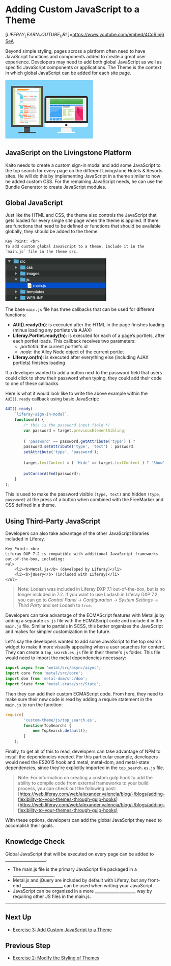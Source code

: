 # Adding Custom JavaScript to a Theme

[$LIFERAY_LEARN_YOUTUBE_URL$]=https://www.youtube.com/embed/4CoRInj6SeA

Beyond simple styling, pages across a platform often need to have JavaScript functions and components added to create a great user experience. Developers may need to add both global JavaScript as well as specific JavaScript components or applications. The Theme is the context in which global JavaScript can be added for each site page.

![A diagram demonstrating how global JavaScript can be added to site pages.](./images/coding.png)

## JavaScript on the Livingstone Platform

Kaito needs to create a custom sign-in modal and add some JavaScript to the top search for every page on the different Livingstone Hotels & Resorts sites. He will do this by implementing JavaScript in a theme similar to how he added custom CSS. For the remaining JavaScript needs, he can use the Bundle Generator to create JavaScript modules.

## Global JavaScript

Just like the HTML and CSS, the theme also controls the JavaScript that gets loaded for every single site page when the theme is applied. If there are functions that need to be defined or functions that should be available globally, they should be added to the theme.

```{important}
Key Point: <br>
To add custom global JavaScript to a theme, include it in the `main.js` file in the theme src.
```

![Main JS in a theme.](./images/main-js.png)

The base `main.js` file has three callbacks that can be used for different functions:
* **AUI().ready(fn)**: is executed after the HTML in the page finishes loading (minus loading any portlets via AJAX)
* **Liferay.Portlet.ready(fn)**: is executed for each of a page’s portlets, after each portlet loads. This callback receives two parameters:
	* _portletId_: the current portlet's id
	* _node_: the Alloy Node object of the current portlet
* **Liferay.on(fn)**: is executed after everything else (including AJAX portlets) finishes loading

If a developer wanted to add a button next to the password field that users could click to show their password when typing, they could add their code to one of these callbacks. 

Here is what it would look like to write the above example within the `AUI().ready` callback using basic JavaScript:
```javaScript
AUI().ready(
	`liferay-sign-in-modal`,
	function(A) {
		/* this is the password input field */
		var password = target.previousElementSibling;

		( 'password' == password.getAttribute('type') ) ? 
		password.setAttribute('type', 'text') : password.
		setAttribute('type', 'password');

		target.textContent = ( 'Hide' == target.textContent ) ? 'Show' : 'Hide';

		putCursorAtEnd(password);
	}
);
```

This is used to make the password visible `(type, text)` and hidden `(type, password)` at the press of a button when combined with the FreeMarker and CSS defined in a theme. 

## Using Third-Party JavaScript

Developers can also take advantage of the other JavaScript libraries included in Liferay. 

```{important}
Key Point: <br>
Liferay DXP 7.2 is compatible with additional JavaScript frameworks out-of-the-box, including:
<ul>
	<li><b>Metal.js</b> (developed by Liferay)</li>  
	<li><b>jQuery</b> (included with Liferay)</li>  
</ul>
```

> Note: Lodash was included in Liferay DXP 7.1 out-of-the-box, but is no longer included in 7.2. If you want to use Lodash in Liferay DXP 7.2, you can go to _Control Panel_ → _Configuration_ → _System Settings_ → _Third Party_ and set Lodash to `true`.

Developers can take advantage of the ECMAScript features with Metal.js by adding a separate `es.js` file with the ECMAScript code and include it in the `main.js` file. Similar to partials in SCSS, this better organizes the JavaScript and makes for simpler customization in the future. 

Let's say the developers wanted to add some JavaScript to the top search widget to make it more visually appealing when a user searches for content. They can create a `top_search.es.js` file in their theme's `js` folder. This file would need to import the metal dependencies necessary:

```JavaScript
import async from 'metal/src/async/async';
import core from 'metal/src/core';
import dom from 'metal-dom/src/dom';
import State from 'metal-state/src/State';
```
Then they can add their custom ECMAScript code. From here, they need to make sure their new code is read by adding a require statement in the `main.js` to run the function:
```JavaScript
require(
		'custom-theme/js/top_search.es',
		function(TopSearch) {
			new TopSearch.default();
		}
	);
```
Finally, to get all of this to read, developers can take advantage of NPM to install the dependencies needed. For this particular example, developers would need the ES2015 hook and metal, metal-dom, and metal-state dependencies, since they're explicitly imported in the `top_search.es.js` file. 

> Note: For information on creating a custom gulp hook to add the ability to compile code from external frameworks to your build process, you can check out the following post: [https://web.liferay.com/web/alexander.valencia/blog/-/blogs/adding-flexibility-to-your-themes-through-gulp-hooks](https://web.liferay.com/web/alexander.valencia/blog/-/blogs/adding-flexibility-to-your-themes-through-gulp-hooks)

With these options, developers can add the global JavaScript they need to accomplish their goals.

## Knowledge Check
Global JavaScript that will be executed on every page can be added to ____________________.
* The main.js file is the primary JavaScript file packaged in a ____________________.
* Metal.js and jQuery are included by default with Liferay, but any front-end ____________________ can be used when writing your JavaScript.
* JavaScript can be organized in a more ____________________ way by requiring other JS files in the main.js.

---

## Next Up

* [Exercise 3: Add Custom JavaScript to a Theme](./exercise-3-add-custom-javascript-to-theme.md)

## Previous Step

* [Exercise 2: Modify the Styling of Themes](./exercise-2-modify-styling-of-themes.md)